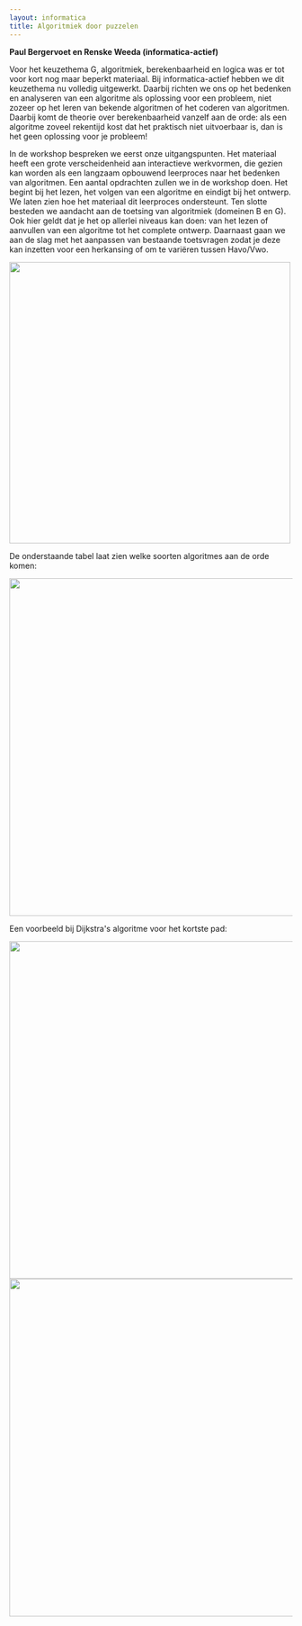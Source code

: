 ```yaml
---
layout: informatica
title: Algoritmiek door puzzelen
---
```


**Paul Bergervoet en Renske Weeda (informatica-actief)**

Voor het keuzethema G, algoritmiek, berekenbaarheid en logica was er tot voor
kort nog maar beperkt materiaal. Bij informatica-actief hebben we dit
keuzethema nu volledig uitgewerkt. Daarbij richten we ons op het bedenken en
analyseren van een algoritme als oplossing voor een probleem, niet zozeer op
het leren van bekende algoritmen of het coderen van algoritmen. Daarbij komt
de theorie over berekenbaarheid vanzelf aan de orde: als een algoritme zoveel
rekentijd kost dat het praktisch niet uitvoerbaar is, dan is het geen
oplossing voor je probleem! 

In de workshop bespreken we eerst onze
uitgangspunten. Het materiaal heeft een grote verscheidenheid aan interactieve
werkvormen, die gezien kan worden als een langzaam opbouwend leerproces naar
het bedenken van algoritmen. Een aantal opdrachten zullen we in de workshop
doen. Het begint bij het lezen, het volgen van een algoritme en eindigt bij
het ontwerp. We laten zien hoe het materiaal dit leerproces ondersteunt. Ten
slotte besteden we aandacht aan de toetsing van algoritmiek (domeinen B en G).
Ook hier geldt dat je het op allerlei niveaus kan doen: van het lezen of
aanvullen van een algoritme tot het complete ontwerp. Daarnaast gaan we aan de
slag met het aanpassen van bestaande toetsvragen zodat je deze kan inzetten
voor een herkansing of om te variëren tussen Havo/Vwo.

<img src="{{'/public/images/alg3a11_sortsize_bubble.png' | relative_url}}" width="500">

De onderstaande tabel laat zien welke soorten algoritmes aan de orde komen:

<img src="{{'/public/images/alg5a26_effklassen.png' | relative_url}}" width="600">

Een voorbeeld bij Dijkstra's algoritme voor het kortste pad:

<img src="{{'/public/images/alg7a22_dijkstra_uitleg5.png' | relative_url}}" width="600">

<img src="{{'/public/images/alg4a22_modderdorp-prim.png' | relative_url}}" width="600">